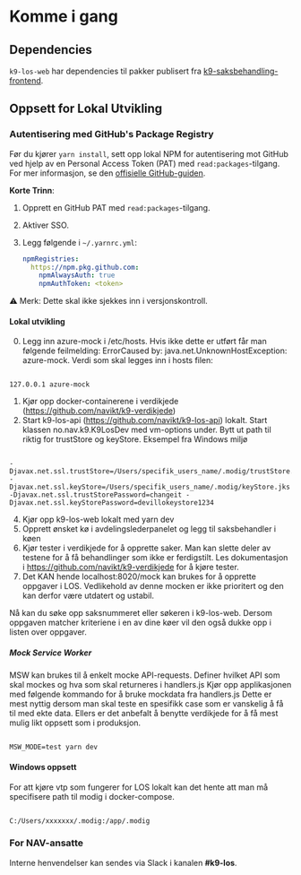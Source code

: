 # Komme i gang

## Dependencies

`k9-los-web` har dependencies til pakker publisert fra [k9-saksbehandling-frontend](https://github.com/navikt/k9-saksbehandling-frontend).

## Oppsett for Lokal Utvikling

### Autentisering med GitHub's Package Registry

Før du kjører `yarn install`, sett opp lokal NPM for autentisering mot GitHub ved hjelp av en Personal Access Token (PAT) med `read:packages`-tilgang. For mer informasjon, se den [offisielle GitHub-guiden](https://docs.github.com/en/packages/working-with-a-github-packages-registry/working-with-the-npm-registry#authenticating-to-github-packages).

**Korte Trinn**:

1. Opprett en GitHub PAT med `read:packages`-tilgang.
2. Aktiver SSO.
3. Legg følgende i `~/.yarnrc.yml`:

   ```yaml
   npmRegistries:
     https://npm.pkg.github.com:
       npmAlwaysAuth: true
       npmAuthToken: <token>
   ```

⚠️ Merk: Dette skal ikke sjekkes inn i versjonskontroll.

#### Lokal utvikling

0. Legg inn azure-mock i /etc/hosts. Hvis ikke dette er utført får man følgende feilmelding: ErrorCaused by: java.net.UnknownHostException: azure-mock.
   Verdi som skal legges inn i hosts filen:
```

127.0.0.1 azure-mock

```

1. Kjør opp docker-containerene i verdikjede (https://github.com/navikt/k9-verdikjede)
2. Start k9-los-api (https://github.com/navikt/k9-los-api) lokalt.
   Start klassen no.nav.k9.K9LosDev med vm-options under. Bytt ut path til riktig for trustStore og keyStore.
   Eksempel fra Windows miljø

```

-Djavax.net.ssl.trustStore=/Users/specifik_users_name/.modig/trustStore.jks -Djavax.net.ssl.keyStore=/Users/specifik_users_name/.modig/keyStore.jks -Djavax.net.ssl.trustStorePassword=changeit -Djavax.net.ssl.keyStorePassword=devillokeystore1234

```

4. Kjør opp k9-los-web lokalt med yarn dev
5. Opprett ønsket kø i avdelingslederpanelet og legg til saksbehandler i køen
6. Kjør tester i verdikjede for å opprette saker. Man kan slette deler av testene for å få behandlinger som ikke er ferdigstilt.
   Les dokumentasjon i https://github.com/navikt/k9-verdikjede for å kjøre tester.
7. Det KAN hende localhost:8020/mock kan brukes for å opprette oppgaver i LOS.
   Vedlikehold av denne mocken er ikke prioritert og den kan derfor være utdatert og ustabil.

Nå kan du søke opp saksnummeret eller søkeren i k9-los-web. Dersom oppgaven matcher kriteriene i en av dine køer vil den også dukke opp i listen over oppgaver.

##### Mock Service Worker

MSW kan brukes til å enkelt mocke API-requests.
Definer hvilket API som skal mockes og hva som skal returneres i handlers.js
Kjør opp applikasjonen med følgende kommando for å bruke mockdata fra handlers.js
Dette er mest nyttig dersom man skal teste en spesifikk case som er vanskelig å få til med ekte data.
Ellers er det anbefalt å benytte verdikjede for å få mest mulig likt oppsett som i produksjon.

```

MSW_MODE=test yarn dev

```

#### Windows oppsett

For att kjøre vtp som fungerer for LOS lokalt kan det hente att man må specifisere path til modig i docker-compose.

```

C:/Users/xxxxxxx/.modig:/app/.modig

```

### For NAV-ansatte

Interne henvendelser kan sendes via Slack i kanalen **#k9-los**.
